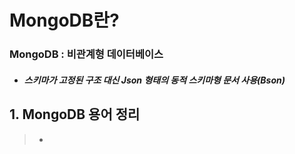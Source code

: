 # MongoDB란?

### MongoDB : 비관계형 데이터베이스

- ##### 스키마가 고정된 구조 대신 Json 형태의 동적 스키마형 문서 사용(Bson)



## 1. MongoDB 용어 정리

>- 